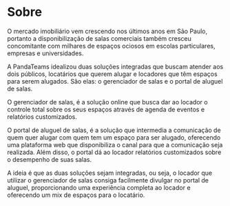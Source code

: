 # Sobre

O mercado imobiliário vem crescendo nos últimos anos em São Paulo,
portanto a disponibilização de salas comerciais também cresceu concomitante
com milhares de espaços ociosos em escolas particulares, empresas e
universidades.


A PandaTeams idealizou duas soluções integradas que buscam
atender aos dois públicos, locatários que querem alugar e locadores que têm
espaços para serem alugados. São elas: o gerenciador de salas e o portal de
aluguel de salas.


O gerenciador de salas, é a solução online que busca dar ao locador o
controle total sobre os seus espaços através de agenda de eventos e
relatórios customizados.


O portal de aluguel de salas, é a solução que intermedia a
comunicação de quem quer alugar com quem tem um espaço para ser
alugado, oferecendo uma plataforma web que disponibiliza o canal para que a
comunicação seja realizada. Além disso, o portal dá ao locador relatórios
customizados sobre o desempenho de suas salas.


A ideia é que as duas soluções sejam integradas, ou seja, o locador
que utilizar o gerenciador de salas consiga facilmente divulgar no portal de
aluguel, proporcionando uma experiência completa ao locador e oferecendo
um mix de espaços para o locatário.
